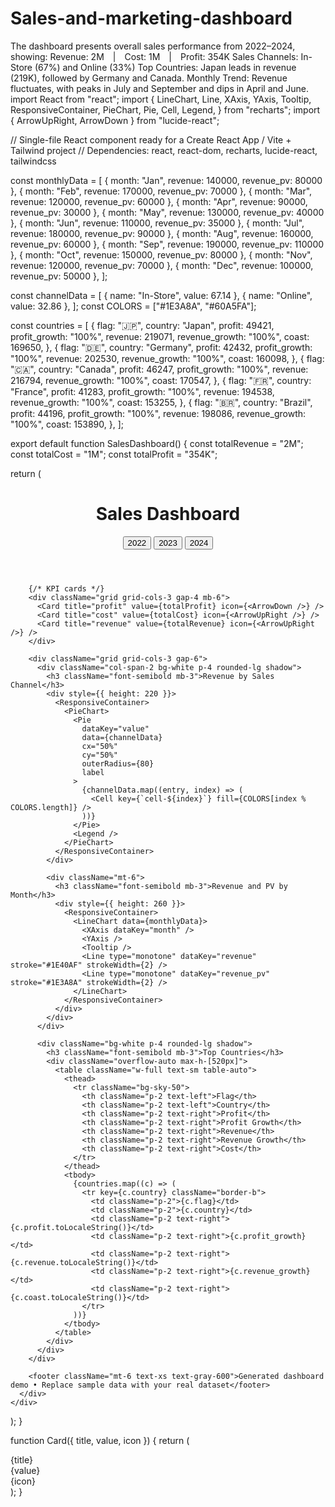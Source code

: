 # Sales-and-marketing-dashboard
The dashboard presents overall sales performance from 2022–2024, showing:  Revenue: 2M | Cost: 1M | Profit: 354K  Sales Channels: In-Store (67%) and Online (33%)  Top Countries: Japan leads in revenue (219K), followed by Germany and Canada.  Monthly Trend: Revenue fluctuates, with peaks in July and September and dips in April and June.  
import React from "react";
import {
  LineChart,
  Line,
  XAxis,
  YAxis,
  Tooltip,
  ResponsiveContainer,
  PieChart,
  Pie,
  Cell,
  Legend,
} from "recharts";
import { ArrowUpRight, ArrowDown } from "lucide-react";

// Single-file React component ready for a Create React App / Vite + Tailwind project
// Dependencies: react, react-dom, recharts, lucide-react, tailwindcss

const monthlyData = [
  { month: "Jan", revenue: 140000, revenue_pv: 80000 },
  { month: "Feb", revenue: 170000, revenue_pv: 70000 },
  { month: "Mar", revenue: 120000, revenue_pv: 60000 },
  { month: "Apr", revenue: 90000, revenue_pv: 30000 },
  { month: "May", revenue: 130000, revenue_pv: 40000 },
  { month: "Jun", revenue: 110000, revenue_pv: 35000 },
  { month: "Jul", revenue: 180000, revenue_pv: 90000 },
  { month: "Aug", revenue: 160000, revenue_pv: 60000 },
  { month: "Sep", revenue: 190000, revenue_pv: 110000 },
  { month: "Oct", revenue: 150000, revenue_pv: 80000 },
  { month: "Nov", revenue: 120000, revenue_pv: 70000 },
  { month: "Dec", revenue: 100000, revenue_pv: 50000 },
];

const channelData = [
  { name: "In-Store", value: 67.14 },
  { name: "Online", value: 32.86 },
];
const COLORS = ["#1E3A8A", "#60A5FA"];

const countries = [
  {
    flag: "🇯🇵",
    country: "Japan",
    profit: 49421,
    profit_growth: "100%",
    revenue: 219071,
    revenue_growth: "100%",
    coast: 169650,
  },
  {
    flag: "🇩🇪",
    country: "Germany",
    profit: 42432,
    profit_growth: "100%",
    revenue: 202530,
    revenue_growth: "100%",
    coast: 160098,
  },
  {
    flag: "🇨🇦",
    country: "Canada",
    profit: 46247,
    profit_growth: "100%",
    revenue: 216794,
    revenue_growth: "100%",
    coast: 170547,
  },
  {
    flag: "🇫🇷",
    country: "France",
    profit: 41283,
    profit_growth: "100%",
    revenue: 194538,
    revenue_growth: "100%",
    coast: 153255,
  },
  {
    flag: "🇧🇷",
    country: "Brazil",
    profit: 44196,
    profit_growth: "100%",
    revenue: 198086,
    revenue_growth: "100%",
    coast: 153890,
  },
];

export default function SalesDashboard() {
  const totalRevenue = "2M";
  const totalCost = "1M";
  const totalProfit = "354K";

  return (
    <div className="min-h-screen bg-sky-100 p-6 font-sans">
      <div className="max-w-6xl mx-auto">
        <header className="flex items-center justify-between mb-6">
          <h1 className="text-3xl font-bold text-white bg-sky-600 px-4 py-2 rounded-lg">
            Sales Dashboard
          </h1>
          <div className="flex gap-3">
            <button className="px-4 py-2 bg-white rounded-full shadow">2022</button>
            <button className="px-4 py-2 bg-white rounded-full shadow">2023</button>
            <button className="px-4 py-2 bg-white rounded-full shadow">2024</button>
          </div>
        </header>

        {/* KPI cards */}
        <div className="grid grid-cols-3 gap-4 mb-6">
          <Card title="profit" value={totalProfit} icon={<ArrowDown />} />
          <Card title="cost" value={totalCost} icon={<ArrowUpRight />} />
          <Card title="revenue" value={totalRevenue} icon={<ArrowUpRight />} />
        </div>

        <div className="grid grid-cols-3 gap-6">
          <div className="col-span-2 bg-white p-4 rounded-lg shadow">
            <h3 className="font-semibold mb-3">Revenue by Sales Channel</h3>
            <div style={{ height: 220 }}>
              <ResponsiveContainer>
                <PieChart>
                  <Pie
                    dataKey="value"
                    data={channelData}
                    cx="50%"
                    cy="50%"
                    outerRadius={80}
                    label
                  >
                    {channelData.map((entry, index) => (
                      <Cell key={`cell-${index}`} fill={COLORS[index % COLORS.length]} />
                    ))}
                  </Pie>
                  <Legend />
                </PieChart>
              </ResponsiveContainer>
            </div>

            <div className="mt-6">
              <h3 className="font-semibold mb-3">Revenue and PV by Month</h3>
              <div style={{ height: 260 }}>
                <ResponsiveContainer>
                  <LineChart data={monthlyData}>
                    <XAxis dataKey="month" />
                    <YAxis />
                    <Tooltip />
                    <Line type="monotone" dataKey="revenue" stroke="#1E40AF" strokeWidth={2} />
                    <Line type="monotone" dataKey="revenue_pv" stroke="#1E3A8A" strokeWidth={2} />
                  </LineChart>
                </ResponsiveContainer>
              </div>
            </div>
          </div>

          <div className="bg-white p-4 rounded-lg shadow">
            <h3 className="font-semibold mb-3">Top Countries</h3>
            <div className="overflow-auto max-h-[520px]">
              <table className="w-full text-sm table-auto">
                <thead>
                  <tr className="bg-sky-50">
                    <th className="p-2 text-left">Flag</th>
                    <th className="p-2 text-left">Country</th>
                    <th className="p-2 text-right">Profit</th>
                    <th className="p-2 text-right">Profit Growth</th>
                    <th className="p-2 text-right">Revenue</th>
                    <th className="p-2 text-right">Revenue Growth</th>
                    <th className="p-2 text-right">Cost</th>
                  </tr>
                </thead>
                <tbody>
                  {countries.map((c) => (
                    <tr key={c.country} className="border-b">
                      <td className="p-2">{c.flag}</td>
                      <td className="p-2">{c.country}</td>
                      <td className="p-2 text-right">{c.profit.toLocaleString()}</td>
                      <td className="p-2 text-right">{c.profit_growth}</td>
                      <td className="p-2 text-right">{c.revenue.toLocaleString()}</td>
                      <td className="p-2 text-right">{c.revenue_growth}</td>
                      <td className="p-2 text-right">{c.coast.toLocaleString()}</td>
                    </tr>
                  ))}
                </tbody>
              </table>
            </div>
          </div>
        </div>

        <footer className="mt-6 text-xs text-gray-600">Generated dashboard demo • Replace sample data with your real dataset</footer>
      </div>
    </div>
  );
}

function Card({ title, value, icon }) {
  return (
    <div className="bg-white p-6 rounded-lg shadow flex items-center justify-between">
      <div>
        <div className="text-xs text-gray-500 uppercase">{title}</div>
        <div className="text-2xl font-bold">{value}</div>
      </div>
      <div className="text-3xl text-sky-600">{icon}</div>
    </div>
  );
}
